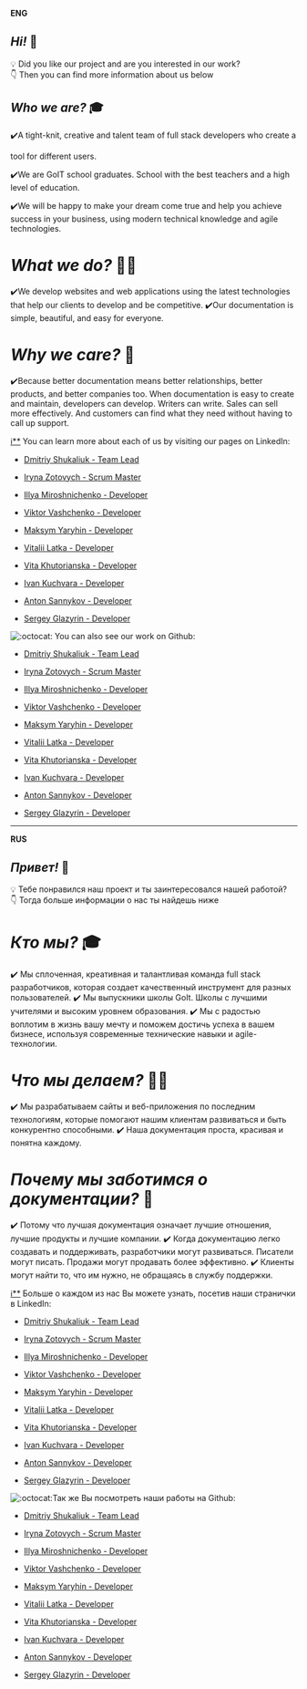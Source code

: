 **ENG**

## _Hi!_ 👋

💡 Did you like our project and are you interested in our work?  
👇 Then you can find more information about us below

## _Who we are?_ 🎓

✔️A tight-knit, creative and talent team of full stack developers who create a

tool for different users.

✔️We are GoIT school graduates. School with the best teachers and a high level
of education.

✔️We will be happy to make your dream come true and help you achieve success in
your business, using modern technical knowledge and agile technologies.

# _What we do?_ 👨‍💻

✔️We develop websites and web applications using the latest technologies that
help our clients to develop and be competitive. ✔️Our documentation is simple,
beautiful, and easy for everyone.

# _Why we care?_ 📄

✔️Because better documentation means better relationships, better products, and
better companies too. When documentation is easy to create and maintain,
developers can develop. Writers can write. Sales can sell more effectively. And
customers can find what they need without having to call up support.

[ℹ\*\*](https://emojipedia.org/emoji/%E2%84%B9/) You can learn more about each
of us by visiting our pages on LinkedIn:

- [Dmitriy Shukaliuk - Team Lead](https://www.linkedin.com/in/mityaua/)

- [Iryna Zotovych - Scrum Master](https://www.linkedin.com/in/iryna-zotovych-8aa01b215/)

- [Illya Miroshnichenko - Developer](https://www.linkedin.com/in/iliya-miroshnichenko/)

- [Viktor Vashchenko - Developer](https://www.linkedin.com/in/viktor-vashchenko/)
- [Maksym Yaryhin - Developer](https://www.linkedin.com/in/maksym-yaryhin-756963136)

- [Vitalii Latka - Developer](https://www.linkedin.com/in/vitalii-latka-602241216/)

- [Vita Khutorianska - Developer](https://www.linkedin.com/in/%D0%B2%D0%B8%D1%82%D0%B0-%D1%85%D1%83%D1%82%D0%BE%D1%80%D1%8F%D0%BD%D1%81%D0%BA%D0%B0%D1%8F-ba1a8b218/)

- [Ivan Kuchvara - Developer](www.linkedin.com/in/ivan-kuchvara)
- [Anton Sannykov - Developer](https://www.linkedin.com/in/anton-sannykov-3b00ba137)
- [Sergey Glazyrin - Developer](https://www.linkedin.com/in/sgcruiser/)

![:octocat:](https://github.githubassets.com/images/icons/emoji/octocat.png ':octocat:')
You can also see our work on Github:

- [Dmitriy Shukaliuk - Team Lead](https://github.com/mityaua)

- [Iryna Zotovych - Scrum Master](https://github.com/KapirkaZ)

- [Illya Miroshnichenko - Developer](https://github.com/iliyamiroshnichenko)

- [Viktor Vashchenko - Developer](https://github.com/Viktor-V72)
- [Maksym Yaryhin - Developer](https://github.com/yarymaks)

- [Vitalii Latka - Developer](https://github.com/vitaliilatka)

- [Vita Khutorianska - Developer](https://github.com/vita-khutorianska)

- [Ivan Kuchvara - Developer](https://github.com/Kuchvara)
- [Anton Sannykov - Developer](https://github.com/AntonSann)
- [Sergey Glazyrin - Developer](https://github.com/sgcruiser)

---

**RUS**

## **_Привет!_** 👋

💡 Тебе понравился наш проект и ты заинтересовался нашей работой?  
👇 Тогда больше информации о нас ты найдешь ниже

# _Кто мы?_ 🎓

✔️ Мы сплоченная, креативная и талантливая команда full stack разработчиков,
которая создает качественный инструмент для разных пользователей. ✔️ Мы
выпускники школы GoIt. Школы с лучшими учителями и высоким уровнем образования.
✔️ Мы с радостью воплотим в жизнь вашу мечту и поможем достичь успеха в вашем
бизнесе, используя современные технические навыки и agile-технологии.

# _Что мы делаем?_ 👨‍💻

✔️ Мы разрабатываем сайты и веб-приложения по последним технологиям, которые
помогают нашим клиентам развиваться и быть конкурентно способными. ✔️ Наша
документация проста, красивая и понятна каждому.

# _Почему мы заботимся о документации?_ 📄

✔️ Потому что лучшая документация означает лучшие отношения, лучшие продукты и
лучшие компании. ✔️ Когда документацию легко создавать и поддерживать,
разработчики могут развиваться. Писатели могут писать. Продажи могут продавать
более эффективно. ✔️ Клиенты могут найти то, что им нужно, не обращаясь в службу
поддержки.

[ℹ\*\*](https://emojipedia.org/emoji/%E2%84%B9/) Больше о каждом из нас Вы
можете узнать, посетив наши странички в LinkedIn:

- [Dmitriy Shukaliuk - Team Lead](https://www.linkedin.com/in/mityaua/)

- [Iryna Zotovych - Scrum Master](https://www.linkedin.com/in/iryna-zotovych-8aa01b215/)

- [Illya Miroshnichenko - Developer](https://www.linkedin.com/in/iliya-miroshnichenko/)

- [Viktor Vashchenko - Developer](https://www.linkedin.com/in/viktor-vashchenko/)
- [Maksym Yaryhin - Developer](https://www.linkedin.com/in/maksym-yaryhin-756963136)

- [Vitalii Latka - Developer](https://www.linkedin.com/in/vitalii-latka-602241216/)

- [Vita Khutorianska - Developer](https://www.linkedin.com/in/%D0%B2%D0%B8%D1%82%D0%B0-%D1%85%D1%83%D1%82%D0%BE%D1%80%D1%8F%D0%BD%D1%81%D0%BA%D0%B0%D1%8F-ba1a8b218/)

- [Ivan Kuchvara - Developer](..)
- [Anton Sannykov - Developer](https://www.linkedin.com/in/anton-sannykov-3b00ba137)
- [Sergey Glazyrin - Developer](https://www.linkedin.com/in/sgcruiser/)

![:octocat:](https://github.githubassets.com/images/icons/emoji/octocat.png ':octocat:')Так
же Вы посмотреть наши работы на Github:

- [Dmitriy Shukaliuk - Team Lead](https://github.com/mityaua)

- [Iryna Zotovych - Scrum Master](https://github.com/KapirkaZ)

- [Illya Miroshnichenko - Developer](https://github.com/iliyamiroshnichenko)

- [Viktor Vashchenko - Developer](https://github.com/Viktor-V72)
- [Maksym Yaryhin - Developer](https://github.com/yarymaks)

- [Vitalii Latka - Developer](https://github.com/vitaliilatka)

- [Vita Khutorianska - Developer](https://github.com/vita-khutorianska)

- [Ivan Kuchvara - Developer](https://github.com/Kuchvara)
- [Anton Sannykov - Developer](https://github.com/AntonSann)
- [Sergey Glazyrin - Developer](https://github.com/sgcruiser)
